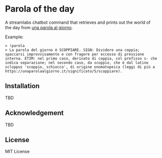 # Parola of the day

A streamlabs chatbot command that retrieves and prints out the world of the day from [una parola al giorno](https://unaparolaalgiorno.it).

Example:
```
> !parola
> La parola del giorno è SCOPPIARE. SIGN: Dividere una coppia; spaccarsi improvvisamente e con fragore per eccesso di pressione interna. ETIM: nel primo caso, derivato di coppia, col prefisso s- che indica separazione; nel secondo caso, da scoppio, che è dal latino scloppus 'scoppio, schiocco', di origine onomatopeica (leggi di più a https://unaparolaalgiorno.it/significato/S/scoppiare).
```

## Installation

TBD

## Acknowledgement

TBD

## License

MIT License